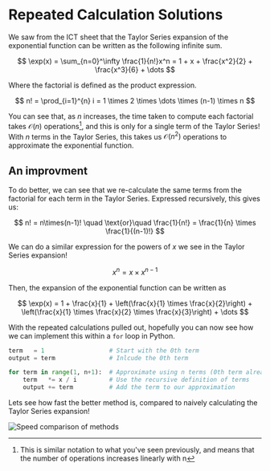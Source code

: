 # Repeated Calculation Solutions

We saw from the ICT sheet that the Taylor Series expansion of the exponential
function can be written as the following infinite sum.

$$
\exp(x) = \sum_{n=0}^\infty \frac{1}{n!}x^n = 1 + x + \frac{x^2}{2} +
\frac{x^3}{6} + \dots
$$

Where the factorial is defined as the product expression.

$$
n! = \prod_{i=1}^{n} i = 1 \times 2 \times \dots \times (n-1) \times n
$$

You can see that, as $n$ increases, the time taken to compute each factorial
takes $\mathcal{O}(n)$ operations[^1], and this is only for a single term of
the Taylor Series! With $n$ terms in the Taylor Series, this takes us
$\mathcal{O}(n^2)$ operations to approximate the exponential function.

## An improvment

To do better, we can see that we re-calculate the same terms from the factorial
for each term in the Taylor Series. Expressed recursively, this gives us:

$$
n! = n\times(n-1)! \quad \text{or}\quad \frac{1}{n!} = \frac{1}{n} \times \frac{1}{(n-1)!}
$$

We can do a similar expression for the powers of $x$ we see in the Taylor
Series expansion!

$$
x^n = x \times x^{n-1}
$$

Then, the expansion of the exponential function can be written as

$$
\exp(x) = 1 + \frac{x}{1} + \left(\frac{x}{1} \times \frac{x}{2}\right) + \left(\frac{x}{1} \times \frac{x}{2} \times \frac{x}{3}\right) + \dots
$$

With the repeated calculations pulled out, hopefully you can now see how we can
implement this within a `for` loop in Python.

```python
term   = 1                  # Start with the 0th term
output = term               # Inlcude the 0th term

for term in range(1, n+1):  # Approximate using n terms (0th term already done)
    term   *= x / i         # Use the recursive definition of terms
    output += term          # Add the term to our approximation
```
Lets see how fast the better method is, compared to naively calculating the
Taylor Series expansion!

![Speed comparison of methods](./demo.png)


[^1]: This is similar notation to what you've seen previously, and means that
    the number of operations increases linearly with n